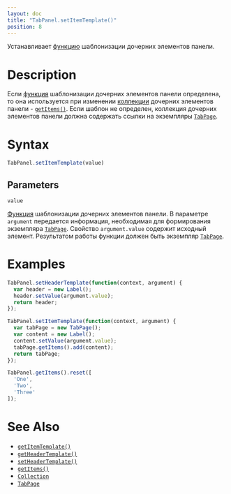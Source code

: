 ```yaml
---
layout: doc
title: "TabPanel.setItemTemplate()"
position: 8
---
```


Устанавливает [функцию](../../../KeyConcepts/Script/) шаблонизации дочерних элементов панели.

# Description

Если [функция](../../../KeyConcepts/Script/) шаблонизации дочерних элементов панели определена,
то она используется при изменении [коллекции](../../../KeyConcepts/Collection/) дочерних элементов
панели - [`getItems()`](../Panel.getItems/). Если шаблон не определен, коллекция дочерних элементов
панели должна содержать ссылки на экземпляры [`TabPage`](../TabPage/).

# Syntax

```js
TabPanel.setItemTemplate(value)
```

## Parameters

`value`

[Функция](../../../KeyConcepts/Script/) шаблонизации дочерних элементов панели. В параметре `argument`
передается информация, необходимая для формирования экземпляра [`TabPage`](../TabPage/). Свойство
`argument.value` содержит исходный элемент. Результатом работы функции должен быть экземпляр
[`TabPage`](../TabPage/).

# Examples

```js
TabPanel.setHeaderTemplate(function(context, argument) {
  var header = new Label();
  header.setValue(argument.value);
  return header;
});

TabPanel.setItemTemplate(function(context, argument) {
  var tabPage = new TabPage();
  var content = new Label();
  content.setValue(argument.value);
  tabPage.getItems().add(content);
  return tabPage;
});

TabPanel.getItems().reset([
  'One',
  'Two',
  'Three'
]);
```

# See Also

* [`getItemTemplate()`](../TabPanel.getItemTemplate/)
* [`getHeaderTemplate()`](../TabPanel.getHeaderTemplate/)
* [`setHeaderTemplate()`](../TabPanel.setHeaderTemplate/)
* [`getItems()`](../TabPanel.getItems/)
* [`Collection`](../../../KeyConcepts/Collection/)
* [`TabPage`](../TabPage/)
